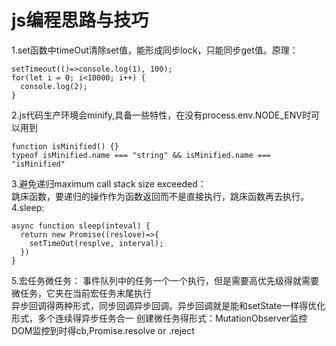 # js编程思路与技巧
1.set函数中timeOut清除set值，能形成同步lock，只能同步get值。原理：  
```
setTimeout(()=>console.log(1), 100);
for(let i = 0; i<10000; i++) {
  console.log(2);
}
```
2.js代码生产环境会minify,具备一些特性，在没有process.env.NODE_ENV时可以用到  
```
function isMinified() {}
typeof isMinified.name === "string" && isMinified.name === "isMinified"
```
3.避免递归maximum call stack size exceeded：  
跳床函数，要递归的操作作为函数返回而不是直接执行，跳床函数再去执行。  
4.sleep:
```
async function sleep(inteval) {
  return new Promise((reslove)=>{
    setTimeOut(resplve, interval);
  })
}
```
5.宏任务微任务：
事件队列中的任务一个一个执行，但是需要高优先级得就需要微任务，它夹在当前宏任务末尾执行  
异步回调得两种形式，同步回调异步回调。异步回调就是能和setState一样得优化形式，多个连续得异步任务合一
创建微任务得形式：MutationObserver监控DOM监控到时得cb,Promise.resolve or .reject